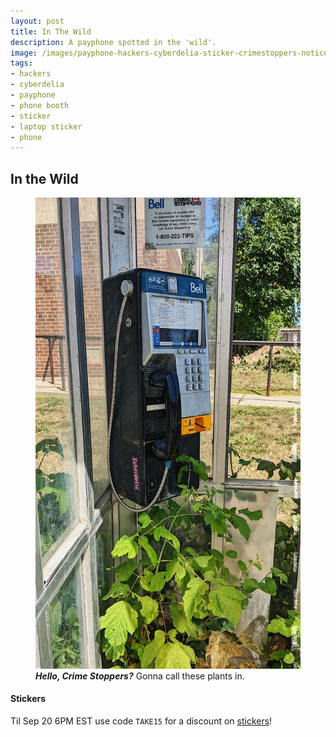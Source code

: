 ```yaml
---
layout: post
title: In The Wild
description: A payphone spotted in the 'wild'.
image: /images/payphone-hackers-cyberdelia-sticker-crimestoppers-notice-plants-overrun-wild-phonebooth-cyberdelianyc-site.jpg
tags:
- hackers
- cyberdelia
- payphone
- phone booth
- sticker
- laptop sticker
- phone
---
```


## In the Wild

<figure class="figure">
  <img class="figure-img img-fluid" src="/images/payphone-hackers-cyberdelia-sticker-crimestoppers-notice-plants-overrun-wild-phonebooth-cyberdelianyc-site.jpg" alt="A Bell Canada payphone inside a phonebooth, blue plastic top coin deposit, black body and receiver and yellow phonecard slot. It's got some dust and mud marks, not clean. Has a Cyberdelia sticker on its side. A number of green weeds/plants have overgrown into the booth and are creeping up to the base of the mounted phone. A sign above says Bell Crime Stoppers with a Canadian flag. Text: If you know of anyone who is responsible for damage to Bell Canada equipment, or have knowledge of any other crime, call Crime Stoppers at 1-800-222-TIPS. A tree and grass and edge of a brown brick building can be seen in distance behind the booth." loading="lazy">
  <figcaption class="figure-caption"><strong><em>Hello, Crime Stoppers?</em></strong> Gonna call these plants in.</figcaption>
</figure>

#### Stickers

Til Sep 20 6PM EST use code `TAKE15` for a discount on [stickers](https://www.ideasystm.com/collections/cyberdelia)!